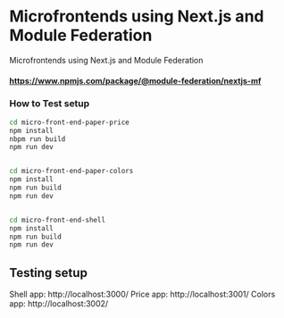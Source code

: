 # Microfrontends using Next.js and Module Federation

Microfrontends using Next.js and Module Federation

#### https://www.npmjs.com/package/@module-federation/nextjs-mf

### How to Test setup 

```sh
cd micro-front-end-paper-price
npm install 
nbpm run build
npm run dev


cd micro-front-end-paper-colors
npm install
npm run build
npm run dev


cd micro-front-end-shell
npm install 
npm run build 
npm run dev 

```

## Testing setup
Shell app: http://localhost:3000/
Price app: http://localhost:3001/
Colors app: http://localhost:3002/